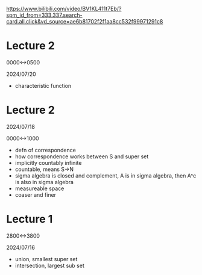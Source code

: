 https://www.bilibili.com/video/BV1KL411t7Eb/?spm_id_from=333.337.search-card.all.click&vd_source=ae6b81702f2f1aa8cc532f99971291c8

# Lecture 2

0000<->0500

2024/07/20

- characteristic function

# Lecture 2

2024/07/18

0000<->1000

- defn of correspondence
- how correspondence works between S and super set
- implicitly countably infinite
- countable, means S->N
- sigma algebra is closed and complement, A is in sigma algebra, then A^c is also in sigma algebra
- measureable space
- coaser and finer

# Lecture 1

2800<->3800

2024/07/16

- union, smallest super set
- intersection, largest sub set
